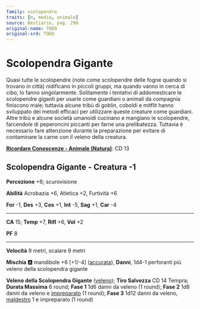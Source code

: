 ```yaml
---
family: scolopendra
traits: [n, media, animale]
source: Bestiario, pag. 298
original-name: TODO
original-srd: TODO
---
```


# Scolopendra Gigante

Quasi tutte le scolopendre (note come scolopendre delle fogne quando si trovano in città) nidificano in piccoli gruppi, ma quando vanno in cerca di cibo, lo fanno singolarmente. Solitamente i tentativi di addomesticare le scolopendre giganti per usarle come guardiani o animali da compagnia finiscono male; tuttavia alcune tribù di goblin, coboldi e mitflit hanno sviluppato dei metodi efficaci per utilizzare queste creature come guardiani. Altre tribù e alcune società umanoidi cucinano e mangiano le scolopendre, farcendole di peperoncini piccanti per farne una prelibatezza. Tuttavia è necessario fare attenzione durante la preparazione per evitare di contaminare la carne con il veleno della creatura.

**[Ricordare Conoscenze - Animale (Natura)](/azioni/ricordare-conoscenze)**: CD 13

## Scolopendra Gigante - Creatura -1

**Percezione** +6; scurovisione

**Abilità** Acrobazia +6, Atletica +2, Furtività +6

**For** -1, **Des** +3, **Cos** +1, **Int** -5, **Sag** +1, **Car** -4

***

**CA** 15; **Temp** +7, **Rifl** +6, **Vol** +2

**PF** 8

***

**Velocità** 9 metri, scalare 9 metri

**Mischia** :a: mandibole +6 \[+1/-4] ([accurata](/tratti/accurata)), **Danni**, 1d4-1 perforanti più veleno della scolopendra gigante

**Veleno della Scolopendra Gigante** ([veleno](/tratti/veleno)); **Tiro Salvezza** CD 14 Tempra; **Durata Massima** 6 round; **Fase 1** 1d6 danni da veleno (1 round); **Fase 2** 1d8 danni da veleno e [impreparato](/condizioni/impreparato) (1 round); **Fase 3** 1d12 danni da veleno, [maldestro](/condizioni/maldestro) 1 e impreparato (1 round)
